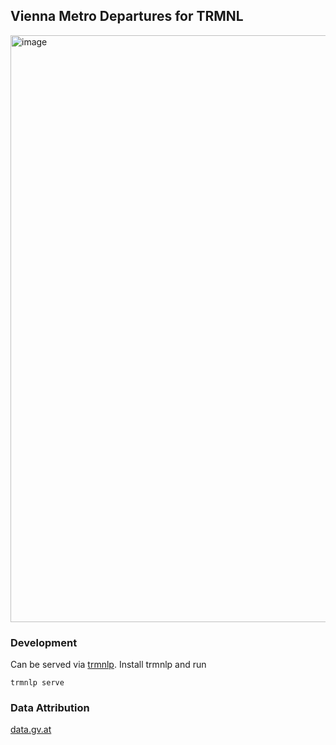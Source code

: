 ## Vienna Metro Departures for TRMNL

<img width="939" alt="image" src="https://github.com/user-attachments/assets/3f14b391-315b-42ac-81c5-4c2a2227ebfb" />


### Development
Can be served via [trmnlp](https://github.com/usetrmnl/trmnlp). Install trmnlp and run
```
trmnlp serve
```

### Data Attribution
[data.gv.at](https://www.data.gv.at/katalog/dataset/wiener-linien-echtzeitdaten-via-datendrehscheibe-wien)
